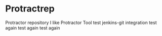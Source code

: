 # Protractrep
Protractor repository
I like Protractor Tool
test jenkins-git integration
test again
test again
test again
